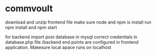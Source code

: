 # commvoult
download and unzip frontend file
make sure node and npm is install
run npm install and npm start


for backend
import post database in mysql
correct credentials in database.php file /backend
end points are configured in frontend application. Makesure local apace runs on localhost
